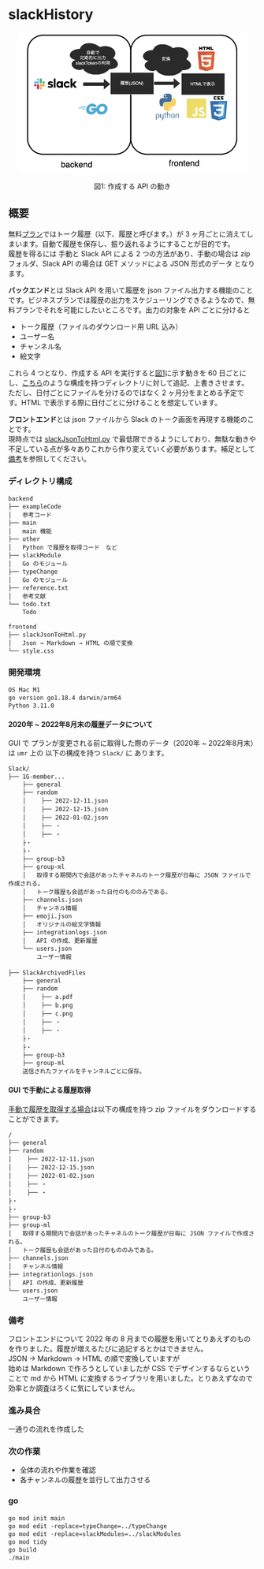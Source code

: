 # slackHistory

<p align="center">
<img src = "./images/flow.png" style ="width:350pt;height:auto;" />
</p>

<p align="center">
図1: 作成する API の動き
</p>

## 概要

無料[プラン](https://app.slack.com/plans/T3P7YJH4H?geocode=ja-jp)ではトーク履歴（以下、履歴と呼びます。）が 3 ヶ月ごとに消えてしまいます。自動で履歴を保存し、振り返れるようにすることが目的です。<br>
履歴を得るには 手動と Slack API による 2 つの方法があり、手動の場合は zip フォルダ、Slack API の場合は GET メソッドによる JSON 形式のデータ となります。<br>

**バックエンド**とは Slack API を用いて履歴を json ファイル出力する機能のことです。ビジネスプランでは履歴の出力をスケジューリングできるようなので、無料プランでそれを可能にしたいところです。出力の対象を API ごとに分けると<br>

- トーク履歴（ファイルのダウンロード用 URL 込み）
- ユーザー名
- チャンネル名
- 絵文字

これら 4 つとなり、作成する API を実行すると[図1](https://github.com/1g-hub/slackHistory/blob/develop/images/flow.png)に示す動きを 60 日ごとにし、[こちら](#gui-で手動による履歴取得)のような構成を持つディレクトリに対して追記、上書きさせます。<br>
ただし、日付ごとにファイルを分けるのではなく 2 ヶ月分をまとめる予定です。HTML で表示する際に日付ごとに分けることを想定しています。<br>

**フロントエンド**とは json ファイルから Slack のトーク画面を再現する機能のことです。<br>
現時点では [slackJsonToHtml.py](https://github.com/1g-hub/slackHistory/blob/main/frontend/slackJsonToHtml.py) で最低限できるようにしており、無駄な動きや不足している点が多々ありこれから作り変えていく必要があります。補足として[備考](#備考)を参照してください。

### ディレクトリ構成

```:バックエンド
backend
├── exampleCode
│   参考コード
├── main
│   main 機能
├── other
│   Python で履歴を取得コード　など
├── slackModule
│   Go のモジュール
├── typeChange
│   Go のモジュール
├── reference.txt
│   参考文献
└── todo.txt
    Todo
```

```:フロントエンド
frontend
├── slackJsonToHtml.py
│   Json → Markdown → HTML の順で変換
└── style.css
```

### 開発環境

```:開発環境
OS Mac M1
go version go1.18.4 darwin/arm64
Python 3.11.0
```

#### 2020年 ~ 2022年8月末の履歴データについて

GUI で プランが変更される前に取得した際のデータ（2020年 ~ 2022年8月末）は `umr` 上の 以下の構成を持つ `Slack/` に あります。

```:GUI で履歴を出力
Slack/
├── 1G-member...
    ├── general
    ├── random
    │ 　　├── 2022-12-11.json
    │ 　　├── 2022-12-15.json
    │ 　　├── 2022-01-02.json
    │ 　　├── ・
    │ 　　├── ・
    ├・
    ├・
    ├── group-b3
    ├── group-ml
    │   取得する期間内で会話があったチャネルのトーク履歴が日毎に JSON ファイルで作成される。
    │   トーク履歴も会話があった日付のもののみである。
    ├── channels.json
    │   チャンネル情報
    ├── emoji.json
    │   オリジナルの絵文字情報
    ├── integrationlogs.json
    │   API の作成、更新履歴
    └── users.json
        ユーザー情報

├── SlackArchivedFiles
    ├── general
    ├── random
    │ 　　├── a.pdf
    │ 　　├── b.png
    │ 　　├── c.png
    │ 　　├── ・
    │ 　　├── ・
    ├・
    ├・
    ├── group-b3
    ├── group-ml
    送信されたファイルをチャンネルごとに保存。
```

#### GUI で手動による履歴取得

[手動で履歴を取得する場合](https://slack.com/intl/ja-jp/help/articles/201658943-%E3%83%AF%E3%83%BC%E3%82%AF%E3%82%B9%E3%83%9A%E3%83%BC%E3%82%B9%E3%81%AE%E3%83%87%E3%83%BC%E3%82%BF%E3%82%92%E3%82%A8%E3%82%AF%E3%82%B9%E3%83%9D%E3%83%BC%E3%83%88%E3%81%99%E3%82%8B)は以下の構成を持つ zip ファイルをダウンロードすることができます。

```:GUI で履歴を出力
/
├── general
├── random
│ 　　├── 2022-12-11.json
│ 　　├── 2022-12-15.json
│ 　　├── 2022-01-02.json
│ 　　├── ・
│ 　　├── ・
├・
├・
├── group-b3
├── group-ml
│   取得する期間内で会話があったチャネルのトーク履歴が日毎に JSON ファイルで作成される。
│   トーク履歴も会話があった日付のもののみである。
├── channels.json
│   チャンネル情報
├── integrationlogs.json
│   API の作成、更新履歴
└── users.json
    ユーザー情報
```

### 備考

フロントエンドについて
2022 年の 8 月までの履歴を用いてとりあえずのものを作りました。履歴が増えるたびに追記するとかはできません。<br>
JSON → Markdown → HTML の順で変換していますが<br>
始めは Markdown で作ろうとしていましたが CSS でデザインするならということで md から HTML に変換するライブラリを用いました。とりあえずなので効率とか調査はろくに気にしていません。

### 進み具合

一通りの流れを作成した

### 次の作業

- 全体の流れや作業を確認
- 各チャンネルの履歴を並行して出力させる


### go 
```
go mod init main
go mod edit -replace=typeChange=../typeChange
go mod edit -replace=slackModules=../slackModules
go mod tidy
go build
./main
```
